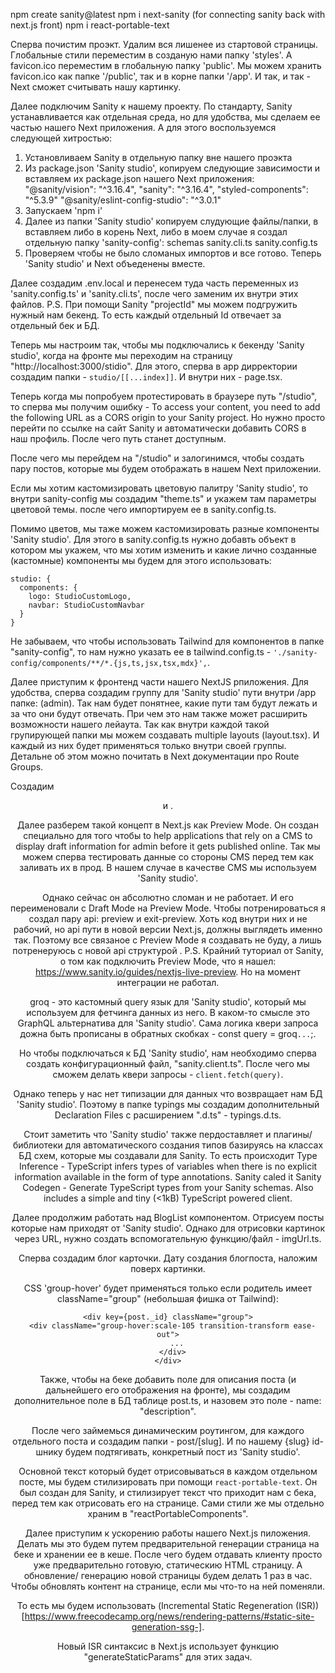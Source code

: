 npm create sanity@latest 
npm i next-sanity (for connecting sanity  back with next.js front)
npm i react-portable-text 

Сперва почистим проэкт. Удалим вся лишенее из стартовой страницы. Глобальные стили переместим в созданую нами папку 'styles'. А favicon.ico переместим в глобальную папку 'public'. Мы можем хранить favicon.ico как папке '/public', так и в корне папки '/app'. И так, и так - Next сможет считывать нашу картинку.

Далее подключим Sanity к нашему проекту. По стандарту, Sanity устанавливается как отдельная среда, но для удобства, мы сделаем ее частью нашего Next приложения. А для этого воспользуемся следующей хитростью:

1. Установливаем Sanity в отдельную папку вне нашего проэкта
2. Из package.json 'Sanity studio', копируем следующие зависимости и вставляем их package.json нашего Next приложения:
  "@sanity/vision": "^3.16.4",
  "sanity": "^3.16.4",
  "styled-components": "^5.3.9"
  "@sanity/eslint-config-studio": "^3.0.1"
3. Запускаем 'npm i'
4. Далее из папки 'Sanity studio' копируем слудующие файлы/папки, в вставляем либо в корень Next, либо в моем случае я создал отдельную папку 'sanity-config':
  schemas
  sanity.cli.ts
  sanity.config.ts
5. Проверяем чтобы не было сломаных импортов и все готово. Теперь 'Sanity studio' и Next объеденены вместе.

Далее создадим .env.local и перенесем туда часть переменных из 'sanity.config.ts' и 'sanity.cli.ts', после чего заменим их внутри этих файлов. P.S. При помощи Sanity "projectId" мы можем подгружить нужный нам бекенд. То есть каждый отдельный Id отвечает за отдельный бек и БД.

Теперь мы настроим так, чтобы мы подключались к бекенду 'Sanity studio', когда на фронте мы переходим на страницу "http://localhost:3000/stidio". Для этого, сперва в app дирректории создадим папки - `studio/[[...index]]`. И внутри них - page.tsx.

Теперь когда мы попробуем протестировать в браузере путь "/studio", то сперва мы получим ошибку - To access your content, you need to add the following URL as a CORS origin to your Sanity project. Но нужно просто перейти по ссылке на сайт Sanity и автоматически добавить CORS в наш профиль. После чего путь станет доступным.

После чего мы перейдем на "/studio" и залогинимся, чтобы создать пару постов, которые мы будем отображать в нашем Next приложении.

Если мы хотим кастомизировать цветовую палитру 'Sanity studio', то внутри sanity-config мы создадим "theme.ts" и укажем там параметры цветовой темы. после чего импортируем ее в sanity.config.ts.

Помимо цветов, мы таже можем кастомизировать разные компоненты 'Sanity studio'. Для этого в sanity.config.ts нужно добавть объект в котором мы укажем, что мы хотим изменить и какие лично созданные (кастомные) компоненты мы будем для этого использовать: 
```
studio: {
  components: {
    logo: StudioCustomLogo,
    navbar: StudioCustomNavbar
  }
}
```

Не забываем, что чтобы использовать Tailwind для компонентов в папке "sanity-config", то нам нужно указать ее в tailwind.config.ts - `'./sanity-config/components/**/*.{js,ts,jsx,tsx,mdx}',`.

Далее приступим к фронтенд части нашего NextJS рпиложения. Для удобства, сперва создадим группу для 'Sanity studio' пути внутри /app папке: (admin). Так нам будет понятнее, какие пути там будут лежать и за что они будут отвечать. При чем это нам также может расширить возможности нашего лейаута. Так как внутри каждой такой групирующей папки мы можем создавать multiple layouts (layout.tsx). И каждый из них будет применяться только внутри своей группы. Детальне об этом можно почитать в Next документации про Route Groups.

Создадим <Header /> и <Banner />.

Далее разберем такой концепт в Next.js как Preview Mode. Он создан специально для того чтобы to help applications that rely on a CMS to display draft information for admin before it gets published online. Так мы можем сперва тестировать данные со стороны CMS перед тем как заливать их в прод. В нашем случае в качестве CMS мы используем 'Sanity studio'.

Однако сейчас он абсолютно сломан и не работает. И его переименовали с Draft Mode на Preview Mode. Чтобы потренироваться я создал пару api: preview и exit-preview. Хоть код внутри них и не рабочий, но api пути в новой версии Next.js, должны выглядеть именно так. Поэтому все связаное с Preview Mode я создавать не буду, а лишь потренеруюсь с новой api структурой . P.S. Крайний туториал от Sanity, о том как подключить Preview Mode, что я нашел: https://www.sanity.io/guides/nextjs-live-preview. Но на момент интеграции не работал.

groq - это кастомный query язык для 'Sanity studio', который мы используем для фетчинга данных из него. В каком-то смысле это GraphQL альтернатива для 'Sanity studio'. Сама логика квери запроса дожна быть прописаны в обратных скобках -  const query = groq`...`;.

Но чтобы подключаться к БД 'Sanity studio', нам необходимо сперва создать конфигурационный файл, "sanity.client.ts". После чего мы сможем делать квери запросы - `client.fetch(query)`. 

Однако теперь у нас нет типизации для данных что возвращает нам БД 'Sanity studio'. Поэтому в папке typings мы создадим дополнительный Declaration Files с расширением ".d.ts" - typings.d.ts.

Стоит заметить что 'Sanity studio' также пердоставляет и плагины/библиотеки для автоматического создания типов базируясь на классах БД схем, которые мы создавали для Sanity. То есть происходит Type Inference - TypeScript infers types of variables when there is no explicit information available in the form of type annotations. Sanity caled it Sanity Codegen - Generate TypeScript types from your Sanity schemas. Also includes a simple and tiny (<1kB) TypeScript powered client.

Далее продолжим работать над BlogList компонентом. Отрисуем посты которые нам приходят от 'Sanity studio'. Однако для отрисовки картинок через URL, нужно создать вспомогательную функцию/файл - imgUrl.ts.

Сперва создадим блог карточки. Дату создания блогпоста, наложим поверх картинки.

CSS 'group-hover' будет применяться только если родитель имеет className="group" (небольшая фишка от Tailwind):
```
<div key={post._id} className="group">
  <div className="group-hover:scale-105 transition-transform ease-out">
    ...
  </div>
</div>
```

Также, чтобы на беке добавить поле для описания поста (и дальнейшего его отображения на фронте), мы создадим дополнительное поле в БД таблице post.ts, и назовем это поле - name: "description".

После чего займемься динамическим роутингом, для каждого отдельного поста и создадим папки - post/[slug]. И по нашему {slug} id-шнику будем подтягивать, конкретный пост из 'Sanity studio'.

Основной текст который будет отрисовываться в каждом отдельном посте, мы будем стилизировать при помощи `react-portable-text`. Он был создан для Sanity, и стилизирует текст что приходит нам с бека, перед тем как отрисовать его на странице. Сами стили же мы отдельно храним в "reactPortableComponents".

Далее приступим к ускорению работы нашего Next.js пиложения. Делать мы это будем путем предварительной генерации страница на беке и хранении ее в кеше. После чего будем отдавать клиенту просто уже предварительно готовую, статическию HTML страницу. А обновление/ генерацию новой страницы будем делать 1 раз в час. Чтобы обновлять контент на странице, если мы что-то на ней поменяли.

То есть мы будем использовать (Incremental Static Regeneration (ISR))[https://www.freecodecamp.org/news/rendering-patterns/#static-site-generation-ssg-].

Новый ISR синтаксис в Next.js использует функцию "generateStaticParams" для этих задач.
